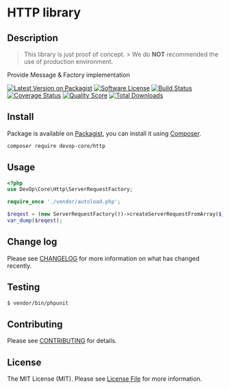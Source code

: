 # HTTP library

## Description

> This library is just proof of concept. > We do **NOT** recommended the use of production environment.

Provide Message & Factory implementation

[![Latest Version on Packagist][ico-version]][link-packagist]
[![Software License][ico-license]](LICENSE.md)
[![Build Status][ico-travis]][link-travis]
[![Coverage Status][ico-scrutinizer]][link-scrutinizer]
[![Quality Score][ico-code-quality]][link-code-quality]
[![Total Downloads][ico-downloads]][link-downloads]

## Install

Package is available on [Packagist](link-packagist), you can install it using [Composer](http://getcomposer.org).

``` bash
composer require devop-core/http
```

## Usage

``` php
<?php
use DevOp\Core\Http\ServerRequestFactory;

require_once './vendor/autoload.php';

$reqest = (new ServerRequestFactory())->createServerRequestFromArray($_SERVER);
var_dump($reqest);
```

## Change log

Please see [CHANGELOG](.github/CHANGELOG.md) for more information on what has changed recently.

## Testing

``` bash
$ vendor/bin/phpunit
```

## Contributing

Please see [CONTRIBUTING](.github/CONTRIBUTING.md) for details.

## License

The MIT License (MIT). Please see [License File](LICENSE) for more information.

[ico-version]: https://img.shields.io/packagist/v/devop-core/http.svg?style=flat-square
[ico-license]: https://img.shields.io/badge/license-MIT-brightgreen.svg?style=flat-square
[ico-travis]: https://img.shields.io/travis/devop-core/http/master.svg?style=flat-square
[ico-scrutinizer]: https://img.shields.io/scrutinizer/coverage/g/devop-core/http.svg?style=flat-square
[ico-code-quality]: https://img.shields.io/scrutinizer/g/devop-core/http.svg?style=flat-square
[ico-downloads]: https://img.shields.io/packagist/dt/devop-core/http.svg?style=flat-square

[link-packagist]: https://packagist.org/packages/devop-core/http
[link-travis]: https://travis-ci.org/devop-core/http
[link-scrutinizer]: https://scrutinizer-ci.com/g/devop-core/http/code-structure
[link-code-quality]: https://scrutinizer-ci.com/g/devop-core/http
[link-downloads]: https://packagist.org/packages/devop-core/http
[link-author]: https://github.com/:author_username
[link-contributors]: ../../contributors
